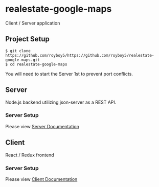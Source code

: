 # realestate-google-maps

Client / Server application 

## Project Setup
```
$ git clone https://github.com/royboy5/https://github.com/royboy5/realestate-google-maps.git
$ cd realestate-google-maps
```

You will need to start the Server 1st to prevent port conflicts.

## Server

Node.js backend utilizing json-server as a REST API.

### Server Setup
Please view [Server Documentation](./server/README.md)


## Client
React / Redux frontend

### Server Setup
Please view [Client Documentation](./client/README.md)
